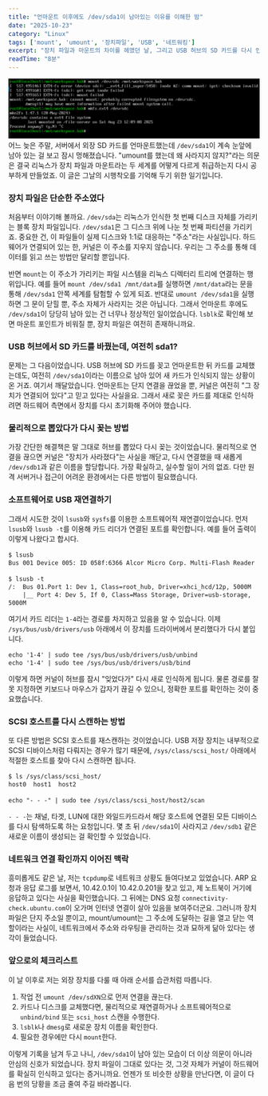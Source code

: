 ```yaml
---
title: "언마운트 이후에도 /dev/sda1이 남아있는 이유를 이해한 밤"
date: "2025-10-23"
category: "Linux"
tags: ['mount', 'umount', '장치파일', 'USB', '네트워킹']
excerpt: "장치 파일과 마운트의 차이를 헤맸던 날, 그리고 USB 허브의 SD 카드를 다시 인식시키기까지의 기록"
readTime: "8분"
---
```


![notunmount](../../images/2025/notunmounted.png)
어느 늦은 주말, 서버에서 외장 SD 카드를 언마운트했는데 `/dev/sda1`이 계속 눈앞에 남아 있는 걸 보고 잠시 멍해졌습니다. "umount를 했는데 왜 사라지지 않지?"라는 의문은 결국 리눅스가 장치 파일과 마운트라는 두 세계를 어떻게 다르게 취급하는지 다시 공부하게 만들었죠. 이 글은 그날의 시행착오를 기억해 두기 위한 일기입니다.

### 장치 파일은 단순한 주소였다

처음부터 이야기해 볼까요. `/dev/sda`는 리눅스가 인식한 첫 번째 디스크 자체를 가리키는 블록 장치 파일입니다. `/dev/sda1`은 그 디스크 위에 나눈 첫 번째 파티션을 가리키죠. 중요한 건, 이 파일들이 실제 디스크와 1:1로 대응하는 "주소"라는 사실입니다. 하드웨어가 연결되어 있는 한, 커널은 이 주소를 지우지 않습니다. 우리는 그 주소를 통해 데이터를 읽고 쓰는 방법만 달리할 뿐입니다.

반면 `mount`는 이 주소가 가리키는 파일 시스템을 리눅스 디렉터리 트리에 연결하는 행위입니다. 예를 들어 `mount /dev/sda1 /mnt/data`를 실행하면 `/mnt/data`라는 문을 통해 `/dev/sda1` 안쪽 세계를 탐험할 수 있게 되죠. 반대로 `umount /dev/sda1`을 실행하면 그 문이 닫힐 뿐, 주소 자체가 사라지는 것은 아닙니다. 그래서 언마운트 후에도 `/dev/sda1`이 당당히 남아 있는 건 너무나 정상적인 일이었습니다. `lsblk`로 확인해 보면 마운트 포인트가 비워질 뿐, 장치 파일은 여전히 존재하니까요.

### USB 허브에서 SD 카드를 바꿨는데, 여전히 sda1?

문제는 그 다음이었습니다. USB 허브에 SD 카드를 꽂고 언마운트한 뒤 카드를 교체했는데도, 여전히 `/dev/sda1`이라는 이름으로 남아 있어 새 카드가 인식되지 않는 상황이 온 거죠. 여기서 깨달았습니다. 언마운트는 단지 연결을 끊었을 뿐, 커널은 여전히 "그 장치가 연결되어 있다"고 믿고 있다는 사실을요. 그래서 새로 꽂은 카드를 제대로 인식하려면 하드웨어 측면에서 장치를 다시 초기화해 주어야 했습니다.

### 물리적으로 뽑았다가 다시 꽂는 방법

가장 간단한 해결책은 말 그대로 허브를 뽑았다 다시 꽂는 것이었습니다. 물리적으로 연결을 끊으면 커널은 "장치가 사라졌다"는 사실을 깨닫고, 다시 연결했을 때 새롭게 `/dev/sdb1`과 같은 이름을 할당합니다. 가장 확실하고, 실수할 일이 거의 없죠. 다만 원격 서버거나 접근이 어려운 환경에서는 다른 방법이 필요했습니다.

### 소프트웨어로 USB 재연결하기

그래서 시도한 것이 `lsusb`와 `sysfs`를 이용한 소프트웨어적 재연결이었습니다. 먼저 `lsusb`와 `lsusb -t`를 이용해 카드 리더가 연결된 포트를 확인합니다. 예를 들어 출력이 이렇게 나왔다고 합시다.

```
$ lsusb
Bus 001 Device 005: ID 058f:6366 Alcor Micro Corp. Multi-Flash Reader

$ lsusb -t
/:  Bus 01.Port 1: Dev 1, Class=root_hub, Driver=xhci_hcd/12p, 5000M
    |__ Port 4: Dev 5, If 0, Class=Mass Storage, Driver=usb-storage, 5000M
```

여기서 카드 리더는 `1-4`라는 경로를 차지하고 있음을 알 수 있습니다. 이제 `/sys/bus/usb/drivers/usb` 아래에서 이 장치를 드라이버에서 분리했다가 다시 붙입니다.

```
echo '1-4' | sudo tee /sys/bus/usb/drivers/usb/unbind
echo '1-4' | sudo tee /sys/bus/usb/drivers/usb/bind
```

이렇게 하면 커널이 허브를 잠시 "잊었다가" 다시 새로 인식하게 됩니다. 물론 경로를 잘못 지정하면 키보드나 마우스가 갑자기 끊길 수 있으니, 정확한 포트를 확인하는 것이 중요했습니다.

### SCSI 호스트를 다시 스캔하는 방법

또 다른 방법은 SCSI 호스트를 재스캔하는 것이었습니다. USB 저장 장치는 내부적으로 SCSI 디바이스처럼 다뤄지는 경우가 많기 때문에, `/sys/class/scsi_host/` 아래에서 적절한 호스트를 찾아 다시 스캔하면 됩니다.

```
$ ls /sys/class/scsi_host/
host0  host1  host2

echo "- - -" | sudo tee /sys/class/scsi_host/host2/scan
```

`- - -`는 채널, 타겟, LUN에 대한 와일드카드라서 해당 호스트에 연결된 모든 디바이스를 다시 탐색하도록 하는 요청입니다. 몇 초 뒤 `/dev/sda1`이 사라지고 `/dev/sdb1` 같은 새로운 이름이 생성되는 걸 확인할 수 있었습니다.

### 네트워크 연결 확인까지 이어진 맥락

흥미롭게도 같은 날, 저는 `tcpdump`로 네트워크 상황도 들여다보고 있었습니다. ARP 요청과 응답 로그를 보면서, 10.42.0.1이 10.42.0.201을 찾고 있고, 제 노트북이 거기에 응답하고 있다는 사실을 확인했습니다. 그 뒤에는 DNS 요청 `connectivity-check.ubuntu.com`이 오가며 인터넷 연결이 살아 있음을 보여주더군요. 그러니까 장치 파일은 단지 주소일 뿐이고, mount/umount는 그 주소에 도달하는 길을 열고 닫는 역할이라는 사실이, 네트워크에서 주소와 라우팅을 관리하는 것과 묘하게 닮아 있다는 생각이 들었습니다.

### 앞으로의 체크리스트

이 날 이후로 저는 외장 장치를 다룰 때 아래 순서를 습관처럼 따릅니다.

1. 작업 전 `umount /dev/sdXN`으로 먼저 연결을 끊는다.
2. 카드나 디스크를 교체했다면, 물리적으로 재연결하거나 소프트웨어적으로 `unbind/bind` 또는 `scsi_host` 스캔을 수행한다.
3. `lsblk`나 `dmesg`로 새로운 장치 이름을 확인한다.
4. 필요한 경우에만 다시 `mount`한다.

이렇게 기록을 남겨 두고 나니, `/dev/sda1`이 남아 있는 모습이 더 이상 의문이 아니라 안심의 신호가 되었습니다. 장치 파일이 그대로 있다는 것, 그것 자체가 커널이 하드웨어를 확실히 인식하고 있다는 증거니까요. 언젠가 또 비슷한 상황을 만난다면, 이 글이 다음 번의 당황을 조금 줄여 주길 바라봅니다.
